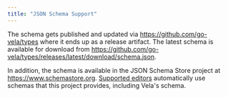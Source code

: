 ```yaml
---
title: "JSON Schema Support"
---
```


The schema gets published and updated via https://github.com/go-vela/types where it ends up as a release artifact. The latest schema is available for download from https://github.com/go-vela/types/releases/latest/download/schema.json.

In addition, the schema is available in the JSON Schema Store project at https://www.schemastore.org.
[Supported editors](https://www.schemastore.org/json#editors) automatically use schemas that this project provides, including Vela's schema.
